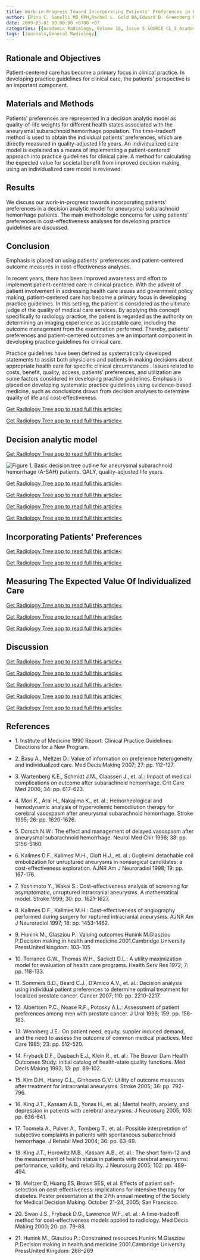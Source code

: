 ```yaml
---
title: Work-in-Progress Toward Incorporating Patients' Preferences in Practice Guidelines for Imaging Aneurysmal Subarachnoid Hemorrhage
author: [Pina C. Sanelli MD MPH,Rachel L. Gold BA,Edward D. Greenberg MD,Melissa B. Reichman MD,Igor Ugorec MD,Alan Z. Segal MD,Matthew Fink MD]
date: 2009-05-01 00:00:00 +0700 +07
categories: [{Academic Radiology, Volume 16, Issue 5 SOURCE CL_S_AcademicRadiologyVolume16Issue5 1}]
tags: [Journals,General Radiology]
---
```

## Rationale and Objectives

Patient-centered care has become a primary focus in clinical practice. In developing practice guidelines for clinical care, the patients' perspective is an important component.

## Materials and Methods

Patients' preferences are represented in a decision analytic model as quality-of-life weights for different health states associated with the aneurysmal subarachnoid hemorrhage population. The time–tradeoff method is used to obtain the individual patients' preferences, which are directly measured in quality-adjusted life years. An individualized care model is explained as a means of implementing a patient-centered approach into practice guidelines for clinical care. A method for calculating the expected value for societal benefit from improved decision making using an individualized care model is reviewed.

## Results

We discuss our work-in-progress towards incorporating patients' preferences in a decision analytic model for aneurysmal subarachnoid hemorrhage patients. The main methodologic concerns for using patients' preferences in cost-effectiveness analyses for developing practice guidelines are discussed.

## Conclusion

Emphasis is placed on using patients' preferences and patient-centered outcome measures in cost-effectiveness analyses.

In recent years, there has been improved awareness and effort to implement patient-centered care in clinical practice. With the advent of patient involvement in addressing health care issues and government policy making, patient-centered care has become a primary focus in developing practice guidelines. In this setting, the patient is considered as the ultimate judge of the quality of medical care services. By applying this concept specifically to radiology practice, the patient is regarded as the authority on determining an imaging experience as acceptable care, including the outcome management from the examination performed. Thereby, patients' preferences and patient-centered outcomes are an important component in developing practice guidelines for clinical care.

Practice guidelines have been defined as systematically developed statements to assist both physicians and patients in making decisions about appropriate health care for specific clinical circumstances . Issues related to costs, benefit, quality, access, patients' preferences, and utilization are some factors considered in developing practice guidelines. Emphasis is placed on developing systematic practice guidelines using evidence-based medicine, such as conclusions drawn from decision analyses to determine quality of life and cost-effectiveness.

[Get Radiology Tree app to read full this article<](https://clinicalpub.com/app)

[Get Radiology Tree app to read full this article<](https://clinicalpub.com/app)

## Decision analytic model

[Get Radiology Tree app to read full this article<](https://clinicalpub.com/app)

![Figure 1, Basic decision tree outline for aneurysmal subarachnoid hemorrhage (A-SAH) patients. QALY, quality-adjusted life years.](https://storage.googleapis.com/dl.dentistrykey.com/clinical/WorkinProgressTowardIncorporatingPatientsPreferencesinPracticeGuidelinesforImagingAneurysmalSubarachnoidHemorrhage/0_1s20S107663320900004X.jpg)

[Get Radiology Tree app to read full this article<](https://clinicalpub.com/app)

[Get Radiology Tree app to read full this article<](https://clinicalpub.com/app)

[Get Radiology Tree app to read full this article<](https://clinicalpub.com/app)

[Get Radiology Tree app to read full this article<](https://clinicalpub.com/app)

## Incorporating Patients' Preferences

[Get Radiology Tree app to read full this article<](https://clinicalpub.com/app)

[Get Radiology Tree app to read full this article<](https://clinicalpub.com/app)

## Measuring The Expected Value Of Individualized Care

[Get Radiology Tree app to read full this article<](https://clinicalpub.com/app)

[Get Radiology Tree app to read full this article<](https://clinicalpub.com/app)

[Get Radiology Tree app to read full this article<](https://clinicalpub.com/app)

## Discussion

[Get Radiology Tree app to read full this article<](https://clinicalpub.com/app)

[Get Radiology Tree app to read full this article<](https://clinicalpub.com/app)

[Get Radiology Tree app to read full this article<](https://clinicalpub.com/app)

[Get Radiology Tree app to read full this article<](https://clinicalpub.com/app)

[Get Radiology Tree app to read full this article<](https://clinicalpub.com/app)

## References

- 1\.  Institute of Medicine 1990 Report: Clinical Practice Guidelines: Directions for a New Program.


- 2\. Basu A., Meltzer D.: Value of information on preference heterogeneity and individualized care. Med Decis Making 2007; 27: pp. 112-127.


- 3\. Wartenberg K.E., Schmidt J.M., Claassen J., et. al.: Impact of medical complications on outcome after subarachnoid hemorrhage. Crit Care Med 2006; 34: pp. 617-623.


- 4\. Mori K., Arai H., Nakajima K., et. al.: Hemorheological and hemodynamic analysis of hypervolemic hemodilution therapy for cerebral vasospasm after aneurysmal subarachnoid hemorrhage. Stroke 1995; 26: pp. 1620-1626.


- 5\. Dorsch N.W.: The effect and management of delayed vasospasm after aneurysmal subarachnoid hemorrhage. Neurol Med Chir 1998; 38: pp. S156-S160.


- 6\. Kallmes D.F., Kallmes M.H., Cloft H.J., et. al.: Guglielmi detachable coil embolization for unruptured aneurysms in nonsurgical candidates: a cost-effectiveness exploration. AJNR Am J Neuroradiol 1998; 19: pp. 167-176.


- 7\. Yoshimoto Y., Wakai S.: Cost-effectiveness analysis of screening for asymptomatic, unruptured intracranial aneurysms. A mathematical model. Stroke 1999; 30: pp. 1621-1627.


- 8\. Kallmes D.F., Kallmes M.H.: Cost-effectiveness of angiography performed during surgery for ruptured intracranial aneurysms. AJNR Am J Neuroradiol 1997; 18: pp. 1453-1462.


- 9\. Hunink M., Glasziou P.: Valuing outcomes.Hunink M.Glasziou P.Decision making in health and medicine.2001.Cambridge University PressUnited kingdom: 103–105


- 10\. Torrance G.W., Thomas W.H., Sackett D.L.: A utility maximization model for evaluation of health care programs. Health Serv Res 1972; 7: pp. 118-133.


- 11\. Sommers B.D., Beard C.J., D'Amico A.V., et. al.: Decision analysis using individual patient preferences to determine optimal treatment for localized prostate cancer. Cancer 2007; 110: pp. 2210-2217.


- 12\. Albertsen P.C., Nease R.F., Potosky A.L.: Assessment of patient preferences among men with prostate cancer. J Urol 1998; 159: pp. 158-163.


- 13\. Wennberg J.E.: On patient need, equity, suppler induced demand, and the need to assess the outcome of common medical practices. Med Care 1985; 23: pp. 512-520.


- 14\. Fryback D.F., Dasbach E.J., Klein R., et. al.: The Beaver Dam Health Outcomes Study: initial catalog of health-state quality functions. Med Decis Making 1993; 13: pp. 89-102.


- 15\. Kim D.H., Haney C.L., Ginhoven G.V.: Utility of outcome measures after treatment for intracranial aneurysms. Stroke 2005; 36: pp. 792-796.


- 16\. King J.T., Kassam A.B., Yonas H., et. al.: Mental health, anxiety, and depression in patients with cerebral aneurysms. J Neurosurg 2005; 103: pp. 636-641.


- 17\. Toomela A., Pulver A., Tomberg T., et. al.: Possible interpretation of subjective complaints in patients with spontaneous subarachnoid hemorrhage. J Rehabil Med 2004; 36: pp. 63-69.


- 18\. King J.T., Horowitz M.B., Kassam A.B., et. al.: The short form-12 and the measurement of health status in patients with cerebral aneurysms: performance, validity, and reliability. J Neurosurg 2005; 102: pp. 489-494.


- 19\.  Meltzer D, Huang ES, Brown SES, et al. Effects of patient self-selection on cost-effectiveness: implications for intensive therapy for diabetes. Poster presentation at the 27th annual meeting of the Society for Medical Decision Making. October 21-24, 2005; San Francisco.


- 20\. Swan J.S., Fryback D.G., Lawrence W.F., et. al.: A time-tradeoff method for cost-effectiveness models applied to radiology. Med Decis Making 2000; 20: pp. 79-88.


- 21\. Hunink M., Glasziou P.: Constrained resources.Hunink M.Glasziou P.Decision making in health and medicine.2001.Cambridge University PressUnited Kingdom: 268–269